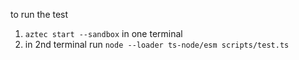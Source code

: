 to run the test

1. `aztec start --sandbox` in one terminal
3. in 2nd terminal run `node --loader ts-node/esm scripts/test.ts`
